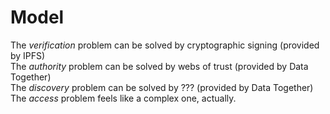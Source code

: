 # Model

The *verification* problem can be solved by cryptographic signing (provided by IPFS)  
The *authority* problem can be solved by webs of trust (provided by Data Together)  
The *discovery* problem can be solved by ??? (provided by Data Together)  
The *access* problem feels like a complex one, actually.
